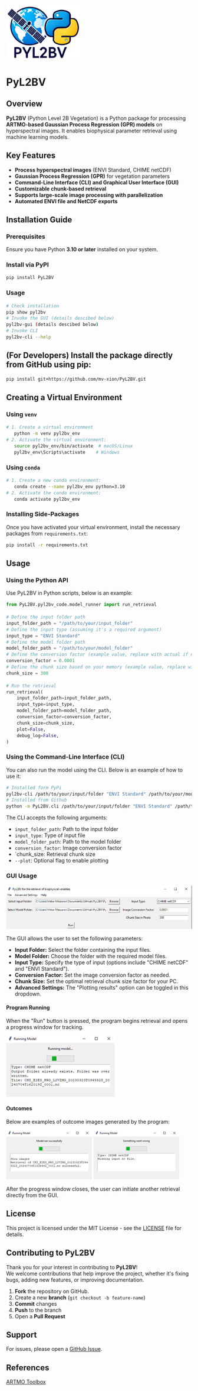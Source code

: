 <img src="https://github.com/mv-xion/PyL2BV/blob/main/docs/logo.png" alt="Logo" width="200"/> 

# PyL2BV
## Overview
  **PyL2BV** (Python Level 2B Vegetation) is a Python package for processing 
  **ARTMO-based Gaussian Process Regression (GPR) models** on hyperspectral images.
   It enables biophysical parameter retrieval using machine learning models.

## Key Features
- **Process hyperspectral images** (ENVI Standard, CHIME netCDF)
- **Gaussian Process Regression (GPR)** for vegetation parameters
- **Command-Line Interface (CLI) and Graphical User Interface (GUI)**
- **Customizable chunk-based retrieval**
- **Supports large-scale image processing with parallelization**
- **Automated ENVI file and NetCDF exports**

## Installation Guide

### **Prerequisites**
Ensure you have Python **3.10 or later** installed on your system.

### **Install via PyPI**
```sh
pip install PyL2BV
```
### **Usage**
```sh
# Check installation
pip show pyl2bv
# Invoke the GUI (details descibed below)
pyl2bv-gui (details descibed below)
# Invoke CLI
pyl2bv-cli --help
```

## **(For Developers) Install the package directly from GitHub using pip:**

```sh
pip install git+https://github.com/mv-xion/PyL2BV.git
```

## Creating a Virtual Environment

### Using `venv`

```bash
# 1. Create a virtual environment
   python -m venv pyl2bv_env
# 2. Activate the virtual environment:
   source pyl2bv_env/bin/activate  # macOS/Linux
   pyl2bv_env\Scripts\activate    # Windows
```
### Using `conda`

```bash
# 1. Create a new conda environment:
   conda create --name pyl2bv_env python=3.10
# 2. Activate the conda environment:
   conda activate pyl2bv_env
```

### Installing Side-Packages

Once you have activated your virtual environment, install the necessary packages from `requirements.txt`:

```bash
pip install -r requirements.txt
```

## Usage

### Using the Python API

Use PyL2BV in Python scripts, below is an example:

```python
from PyL2BV.pyl2bv_code.model_runner import run_retrieval

# Define the input folder path
input_folder_path = "/path/to/your/input_folder"
# Define the input type (assuming it's a required argument)
input_type = "ENVI Standard"
# Define the model folder path
model_folder_path = "/path/to/your/model_folder"
# Define the conversion factor (example value, replace with actual if needed)
conversion_factor = 0.0001
# Define the chunk size based on your memory (example value, replace with actual if needed)
chunk_size = 300

# Run the retrieval
run_retrieval(
    input_folder_path=input_folder_path,
    input_type=input_type,
    model_folder_path=model_folder_path,
    conversion_factor=conversion_factor,
    chunk_size=chunk_size,
    plot=False,
    debug_log=False,
)
```

### Using the Command-Line Interface (CLI)

You can also run the model using the CLI. Below is an example of how to use it:

```sh
# Installed form PyPi
pyl2bv-cli /path/to/your/input/folder "ENVI Standard" /path/to/your/model/folder 0.0001 300 --plot
# Installed from Github
python -m PyL2BV.cli /path/to/your/input/folder "ENVI Standard" /path/to/your/model/folder 0.0001 300 --plot
```

The CLI accepts the following arguments:

- `input_folder_path`: Path to the input folder
- `input_type`: Type of input file
- `model_folder_path`: Path to the model folder
- `conversion_factor`: Image conversion factor
- `chunk_size: Retrieval chunk size
- `--plot`: Optional flag to enable plotting

### GUI Usage

![GUI Screenshot](https://github.com/mv-xion/PyL2BV/blob/main/docs/gui.png)

The GUI allows the user to set the following parameters:
- **Input Folder:** Select the folder containing the input files.
- **Model Folder:** Choose the folder with the required model files.
- **Input Type:** Specify the type of input (options include "CHIME netCDF" and "ENVI Standard").
- **Conversion Factor:** Set the image conversion factor as needed.
- **Chunk Size:** Set the optimal retrieval chunk size factor for your PC.
- **Advanced Settings:** The "Plotting results" option can be toggled in this dropdown.

#### Program Running

When the "Run" button is pressed, the program begins retrieval and opens a progress window for tracking.

![Program Running](https://github.com/mv-xion/PyL2BV/blob/main/docs/running.png)

#### Outcomes

Below are examples of outcome images generated by the program:

![Outcome 1](https://github.com/mv-xion/PyL2BV/blob/main/docs/run_success.png) ![Outcome 2](https://github.com/mv-xion/PyL2BV/blob/main/docs/run_fail.png)

After the progress window closes, the user can initiate another retrieval directly from the GUI.

## License

This project is licensed under the MIT License - see the [LICENSE](LICENSE) file for details.

## Contributing to PyL2BV

Thank you for your interest in contributing to **PyL2BV**!  
We welcome contributions that help improve the project, whether it's fixing bugs, adding new features, or improving documentation.

1. **Fork** the repository on GitHub.
2. Create a new **branch** (`git checkout -b feature-name`)
3. **Commit** changes
4. **Push** to the branch
5. Open a **Pull Request**

## Support

For issues, please open a [GitHub Issue](https://github.com/mv-xion/PyL2BV/issues). 

## References

[ARTMO Toolbox](https://artmotoolbox.com/) 




